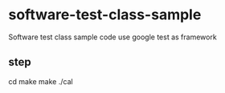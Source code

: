 # software-test-class-sample
Software test class sample code
use google test as framework

## step
  cd make
  make
  ./cal
